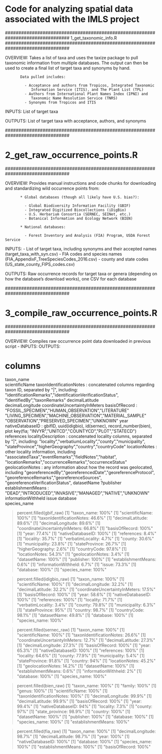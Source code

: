 # Code for analyzing spatial data associated with the IMLS project

################################################################################
 1_get_taxonomic_info.R
################################################################################

 OVERVIEW: Takes a list of taxa and uses the taxize package to pull taxonomic
           information from multiple databases. The output can then be used to
           create a final list of target taxa and synonyms by hand.

           Data pulled includes:

             - Acceptance and authors from Tropicos, Integrated Taxonomic
                Information Service (ITIS), and The Plant List (TPL)
             - Authors from International Plant Names Index (IPNI) and
                Taxonomic Name Resolution Service (TNRS)
             - Synonyms from Tropicos and ITIS

 INPUTS: List of target taxa

 OUTPUTS: List of target taxa with acceptance, authors, and synonyms

################################################################################
# 2_get_raw_occurrence_points.R
################################################################################

 OVERVIEW: Provides manual instructions and code chunks for downloading and
           standardizing wild occurrence points from:

           * Global databases (though all likely have U.S. bias?):

             - Global Biodiversity Information Facility (GBIF)
             - Integrated Digitized Biocollections (iDigBio)
             - U.S. Herbarium Consortia (SERNEC, SEINet, etc.)
             - Botanical Information and Ecology Network (BIEN)

           * National databases:

             - Forest Inventory and Analysis (FIA) Program, USDA Forest Service

 INPUTS: - List of target taxa, including synonyms and their accepted names
             (target_taxa_with_syn.csv)
         - FIA codes and species names (FIA_AppendixF_TreeSpeciesCodes_2016.csv)
         - county and state codes (US_state_county_FIPS_codes.csv)

 OUTPUTS: Raw occurrence records for target taxa or genera (depending on how
          the database’s download works), one CSV for each database

################################################################################
# 3_compile_raw_occurrence_points.R
################################################################################

 OVERVIEW: Compiles raw occurrence point data downloaded in previous script
             -
 INPUTS:
 OUTPUTS:


# columns
   taxon_name      
   scientificName
   taxonIdentificationNotes : concatenated columns regarding taxon ID,
      separated by "|", including:
      "identificationRemarks","identificationVerificationStatus",
      "identifiedBy","taxonRemarks"
   decimalLatitude             
   decimalLongitude
   coordinateUncertaintyInMeters
   basisOfRecord : "FOSSIL_SPECIMEN","HUMAN_OBSERVATION","LITERATURE"     
      "LIVING_SPECIMEN","MACHINE_OBSERVATION","MATERIAL_SAMPLE"
      "OBSERVATION","PRESERVED_SPECIMEN","UNKNOWN"
   year
   nativeDatabaseID : gbifID, uuid(idigbio), id(sernec), record_number(bien),
      plot key(fia; "INVYR","UNITCD","COUNTYCD","PLOT","STATECD")
   references
   localityDescription : concatenated locality columns, separated by "|",
      including:
      "locality","verbatiumLocality","county","municipality",
      "stateProvince","higherGeography","country","countryCode"
   locationNotes : other locality information, including
      "associatedTaxa","eventRemarks","fieldNotes","habitat",
      "locationRemarks","occurrenceRemarks","occurrenceStatus"
   geolocationNotes : any information about how the record was geolocated,
      including "georeferencedBy","georeferencedDate","georeferenceProtocol",
      "georeferenceRemarks","georeferenceSources",
      "georeferenceVerificationStatus",
   datasetName
   ?publisher
   establishmentMeans : "DEAD","INTRODUCED","INVASIVE","MANAGED","NATIVE","UNKNOWN"
   informationWithheld
   issue
   database                 
   species_name

> percent.filled(gbif_raw)
[1] "taxon_name: 100%"
[1] "scientificName: 100%"
[1] "taxonIdentificationNotes: 46.6%"
[1] "decimalLatitude: 89.6%"
[1] "decimalLongitude: 89.6%"
[1] "coordinateUncertaintyInMeters: 66.8%"
[1] "basisOfRecord: 100%"
[1] "year: 77.4%"
[1] "nativeDatabaseID: 100%"
[1] "references: 8.4%"
[1] "locality: 35.7%"
[1] "verbatimLocality: 4.7%"
[1] "county: 30.6%"
[1] "municipality: 23.8%"
[1] "stateProvince: 26.7%"
[1] "higherGeography: 2.6%"
[1] "countryCode: 97.8%"
[1] "locationNotes: 54.3%"
[1] "geolocationNotes: 3.4%"
[1] "datasetName: 100%"
[1] "publisher: 100%"
[1] "establishmentMeans: 0.6%"
[1] "informationWithheld: 6.7%"
[1] "issue: 73.3%"
[1] "database: 100%"
[1] "species_name: 100%"

> percent.filled(idigbio_raw)
[1] "taxon_name: 100%"
[1] "scientificName: 100%"
[1] "decimalLongitude: 32.2%"
[1] "decimalLatitude: 32.2%"
[1] "coordinateUncertaintyInMeters: 17.5%"
[1] "basisOfRecord: 100%"
[1] "year: 58.6%"
[1] "nativeDatabaseID: 100%"
[1] "references: 100%"
[1] "locality: 71.7%"
[1] "verbatimLocality: 3.4%"
[1] "county: 79.8%"
[1] "municipality: 6.3%"
[1] "stateProvince: 95%"
[1] "country: 98.7%"
[1] "countryCode: 98.1%"
[1] "datasetName: 49.8%"
[1] "database: 100%"
[1] "species_name: 100%"

> percent.filled(sernec_raw)
[1] "taxon_name: 100%"
[1] "scientificName: 100%"
[1] "taxonIdentificationNotes: 26.6%"
[1] "coordinateUncertaintyInMeters: 12.7%"
[1] "decimalLatitude: 27.3%"
[1] "decimalLongitude: 27.3%"
[1] "basisOfRecord: 100%"
[1] "year: 65.3%"
[1] "nativeDatabaseID: 100%"
[1] "references: 100%"
[1] "locality: 64.6%"
[1] "county: 77.9%"
[1] "municipality: 5.4%"
[1] "stateProvince: 91.8%"
[1] "country: 94%"
[1] "locationNotes: 45.2%"
[1] "geolocationNotes: 14.2%"
[1] "datasetName: 100%"
[1] "establishmentMeans: 0.6%"
[1] "informationWithheld: 2%"
[1] "database: 100%"
[1] "species_name: 100%"

> percent.filled(bien_raw)
[1] "taxon_name: 100%"
[1] "family: 100%"
[1] "genus: 100%"
[1] "scientificName: 100%"
[1] "taxonIdentificationNotes: 100%"
[1] "decimalLongitude: 99.9%"
[1] "decimalLatitude: 99.9%"
[1] "basisOfRecord: 100%"
[1] "year: 99.4%"
[1] "nativeDatabaseID: 94%"
[1] "locality: 7.3%"
[1] "county: 97%"
[1] "state_province: 98.9%"
[1] "country: 100%"
[1] "datasetName: 100%"
[1] "publisher: 100%"
[1] "database: 100%"
[1] "species_name: 100%"
[1] "establishmentMeans: 100%"

> percent.filled(fia_raw)
[1] "taxon_name: 100%"
[1] "decimalLongitude: 98.7%"
[1] "decimalLatitude: 98.7%"
[1] "year: 100%"
[1] "nativeDatabaseID: 100%"
[1] "database: 100%"
[1] "species_name: 100%"
[1] "establishmentMeans: 100%"
[1] "basisOfRecord: 100%"
